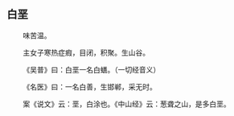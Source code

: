 ## 白垩
<p>&emsp;&emsp;
味苦温。
</p>
<p>&emsp;&emsp;
主女子寒热症瘕，目闭，积聚。生山谷。
</p>
<p>&emsp;&emsp;
《吴普》曰：白垩一名白蟮。（一切经音义）
</p>
<p>&emsp;&emsp;
《名医》曰：一名白善，生邯郸，采无时。
</p>
<p>&emsp;&emsp;
案《说文》云：垩，白涂也。《中山经》云：葱聋之山，是多白垩。
</p>